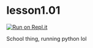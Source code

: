 # lesson1.01

[![Run on Repl.it](https://repl.it/badge/github/SomeAspy/lesson1.01)](https://repl.it/github/SomeAspy/lesson1.01)

School thing, running python lol
